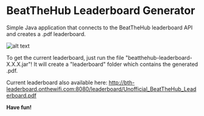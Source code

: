 # BeatTheHub Leaderboard Generator
Simple Java application that connects to the BeatTheHub leaderboard API and creates a .pdf leaderboard.

![alt text](https://i.imgur.com/aZHule9.png)

To get the current leaderboard, just run the file "beatthehub-leaderboard-X.X.X.jar"!
It will create a "leaderboard" folder which contains the generated .pdf.

Current leaderboard also available here: 
http://bth-leaderboard.onthewifi.com:8080/leaderboard/Unofficial_BeatTheHub_Leaderboard.pdf

**Have fun!**
